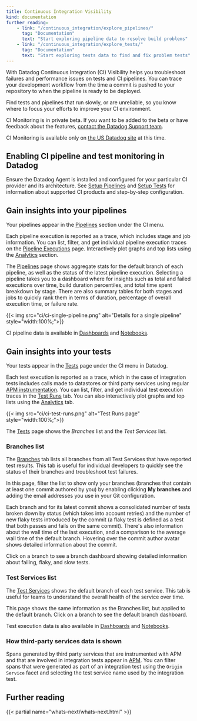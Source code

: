 ```yaml
---
title: Continuous Integration Visibility
kind: documentation
further_reading:
    - link: "/continuous_integration/explore_pipelines/"
      tag: "Documentation"
      text: "Start exploring pipeline data to resolve build problems"
    - link: "/continuous_integration/explore_tests/"
      tag: "Documentation"
      text: "Start exploring tests data to find and fix problem tests"
---
```


With Datadog Continuous Integration (CI) Visibility helps you troubleshoot failures and performance issues on tests and CI pipelines. You can trace your development workflow from the time a commit is pushed to your repository to when the pipeline is ready to be deployed.

Find tests and pipelines that run slowly, or are unreliable, so you know where to focus your efforts to improve your CI environment.

<div class="alert alert-info"><p>CI Monitoring is in private beta. If you want to be added to the beta or have feedback about the features, <a href="/help/">contact the Datadog Support team</a>.</p><p>CI Monitoring is available only on <a href="/getting_started/site/">the US Datadog site</a> at this time.</p></div>

## Enabling CI pipeline and test monitoring in Datadog

Ensure the Datadog Agent is installed and configured for your particular CI provider and its architecture. See [Setup Pipelines][1] and [Setup Tests][2] for information about supported CI products and step-by-step configuration.

## Gain insights into your pipelines

Your pipelines appear in the [Pipelines][3] section under the CI menu.

Each pipeline execution is reported as a trace, which includes stage and job information. You can list, filter, and get individual pipeline execution traces on the [Pipeline Executions][4] page. Interactively plot graphs and top lists using the [Analytics][5] section.

The [Pipelines][3] page shows aggregate stats for the default branch of each pipeline, as well as the status of the latest pipeline execution. Selecting a pipeline takes you to a dashboard where for insights such as total and failed executions over time, build duration percentiles, and total time spent breakdown by stage. There are also summary tables for both stages and jobs to quickly rank them in terms of duration, percentage of overall execution time, or failure rate.

{{< img src="ci/ci-single-pipeline.png" alt="Details for a single pipeline"  style="width:100%;">}}

CI pipeline data is available in [Dashboards][6] and [Notebooks][7].

## Gain insights into your tests

Your tests appear in the [Tests][8] page under the CI menu in Datadog.

Each test execution is reported as a trace, which in the case of integration tests includes calls made to datastores or third party services using regular [APM instrumentation][9]. You can list, filter, and get individual test execution traces in the [Test Runs][10] tab. You can also interactively plot graphs and top lists using the [Analytics][11] tab.

{{< img src="ci/ci-test-runs.png" alt="Test Runs page"  style="width:100%;">}}

The [Tests][8] page shows the _Branches_ list and the _Test Services_ list.

### Branches list

The [Branches][12] tab lists all branches from all Test Services that have reported test results. This tab is useful for individual developers to quickly see the status of their branches and troubleshoot test failures.

In this page, filter the list to show only your branches (branches that contain at least one commit authored by you) by enabling clicking **My branches** and adding the email addresses you use in your Git configuration.

Each branch and for its latest commit shows a consolidated number of tests broken down by status (which takes into account retries) and the number of new flaky tests introduced by the commit (a flaky test is defined as a test that both passes and fails on the same commit). There's also information about the wall time of the last execution, and a comparison to the average wall time of the default branch. Hovering over the commit author avatar shows detailed information about the commit.

Click on a branch to see a branch dashboard showing detailed information about failing, flaky, and slow tests.

### Test Services list

The [Test Services][13] shows the default branch of each test service. This tab is useful for teams to understand the overall health of the service over time.

This page shows the same information as the Branches list, but applied to the default branch. Click on a branch to see the default branch dashboard.

Test execution data is also available in [Dashboards][6] and [Notebooks][7].

### How third-party services data is shown

Spans generated by third party services that are instrumented with APM and that are involved in integration tests appear in [APM][14]. You can filter spans that were generated as part of an integration test using the `Origin Service` facet and selecting the test service name used by the integration test.

## Further reading

{{< partial name="whats-next/whats-next.html" >}}

[1]: /continuous_integration/setup_pipelines/
[2]: /continuous_integration/setup_tests
[3]: https://app.datadoghq.com/ci/pipelines
[4]: https://app.datadoghq.com/ci/pipeline-executions
[5]: https://app.datadoghq.com/ci/pipeline-executions?viz=timeseries
[6]: https://app.datadoghq.com/dashboard/lists
[7]: https://app.datadoghq.com/notebook/list
[8]: https://app.datadoghq.com/ci/test-services
[9]: https://www.datadoghq.com/auto-instrumentation/
[10]: https://app.datadoghq.com/ci/test-runs
[11]: https://app.datadoghq.com/ci/test-runs?viz=timeseries
[12]: https://app.datadoghq.com/ci/test-services?viz=branches
[13]: https://app.datadoghq.com/ci/test-services?viz=test-services
[14]: https://app.datadoghq.com/apm/home
